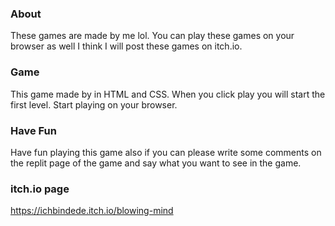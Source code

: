 ### About
These games are made by me lol. You can play these games on your browser as well I think I will post these games on itch.io.


### Game
This game made by in HTML and CSS. When you click play you will start the first level. Start playing on your browser.


### Have Fun
Have fun playing this game also if you can please write some comments on the replit page of the game and say what you want to see in the game.

### itch.io page
<a>https://ichbindede.itch.io/blowing-mind </a> 
